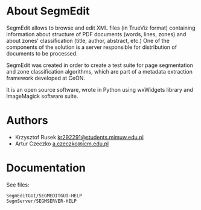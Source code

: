 About SegmEdit
==============

SegmEdit allows to browse and edit XML files (in TrueViz format) containing
information about structure of PDF documents (words, lines, zones) and about
zones' classification (title, author, abstract, etc.) One of the components
of the solution is a server responsible for distribution of documents to be
processed.

SegmEdit was created in order to create a test suite for page segmentation
and zone classification algorithms, which are part of a metadata extraction
framework developed at CeON.

It is an open source software, wrote in Python using wxWidgets library and
ImageMagick software suite.


Authors
=======

* Krzysztof Rusek <kr292291@students.mimuw.edu.pl>
* Artur Czeczko <a.czeczko@icm.edu.pl>


Documentation
=============

See files:

    SegmEditGUI/SEGMEDITGUI-HELP
    SegmServer/SEGMSERVER-HELP

